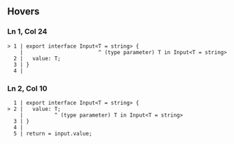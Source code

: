 ## Hovers
### Ln 1, Col 24
```marko
> 1 | export interface Input<T = string> {
    |                        ^ (type parameter) T in Input<T = string>
  2 |   value: T;
  3 | }
  4 |
```

### Ln 2, Col 10
```marko
  1 | export interface Input<T = string> {
> 2 |   value: T;
    |          ^ (type parameter) T in Input<T = string>
  3 | }
  4 |
  5 | return = input.value;
```

